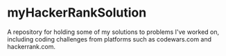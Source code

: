 # myHackerRankSolution
A repository for holding some of my solutions to problems I've worked on, including coding challenges from platforms such as codewars.com and hackerrank.com.